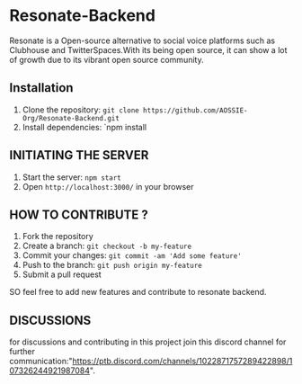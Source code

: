 # Resonate-Backend

Resonate is a Open-source alternative to social voice platforms such as Clubhouse and TwitterSpaces.With its being open source, it can show a lot of growth due to its vibrant open source  community.


## Installation

1. Clone the repository: `git clone https://github.com/AOSSIE-Org/Resonate-Backend.git`
2. Install dependencies: `npm install

##  INITIATING THE SERVER 

1. Start the server: `npm start`
2. Open `http://localhost:3000/` in your browser

## HOW TO CONTRIBUTE ?

1. Fork the repository
2. Create a branch: `git checkout -b my-feature`
3. Commit your changes: `git commit -am 'Add some feature'`
4. Push to the branch: `git push origin my-feature`
5. Submit a pull request


  SO feel free to add new features and contribute to resonate backend.




## DISCUSSIONS
for discussions and contributing in this project join this discord channel for further communication:"https://ptb.discord.com/channels/1022871757289422898/107326244921987084".
